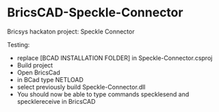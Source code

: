 # BricsCAD-Speckle-Connector
Bricsys hackaton project: Speckle Connector

Testing:
- replace [BCAD INSTALLATION FOLDER] in Speckle-Connector.csproj
- Build project
- Open BricsCad
- in BCad type NETLOAD
- select previously build Speckle-Connector.dll
- You should now be able to type commands specklesend and specklereceive in BricsCAD
